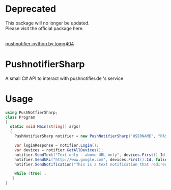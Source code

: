 # Deprecated
This package will no longer be updated.<br>
Please visit the official package here.<br><br>

<a href="https://github.com/tomg404/pushnotifier-python">pushnotifier-python by tomg404</a>

# PushnotifierSharp
A small C# API to interact with pushnotifier.de 's service

# Usage
```csharp
using PushNotfierSharp;
class Program
{
  static void Main(string[] args)
  {
    PushNotifierSharp notifier = new PushNotifierSharp("USERNAME", "PASSWORD", "API-KEY", "PACKAGE-NAME");

    var loginResponse = notifier.Login();
    var devices = notifier.GetAllDevices();
    notifier.SendText("Text only - above URL only", devices.First().Id, false);
    notifier.SendURL("http://www.google.com", devices.First().Id, false);
    notifier.SendNotification("This is a text notification that redirects to a URL", "http://www.google.com", devices.First().Id, false);

    while (true) ;
   }
}
```
